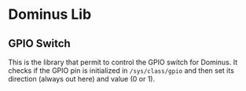 # Dominus Lib

## GPIO Switch

This is the library that permit to control the GPIO switch for Dominus.
It checks if the GPIO pin is initialized in `/sys/class/gpio` and then set its direction (always out here) and value (0 or 1).
